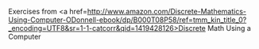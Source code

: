 Exercises from <a href=http://www.amazon.com/Discrete-Mathematics-Using-Computer-ODonnell-ebook/dp/B000T08P58/ref=tmm_kin_title_0?_encoding=UTF8&sr=1-1-catcorr&qid=1419428126>Discrete Math Using a Computer</a>
